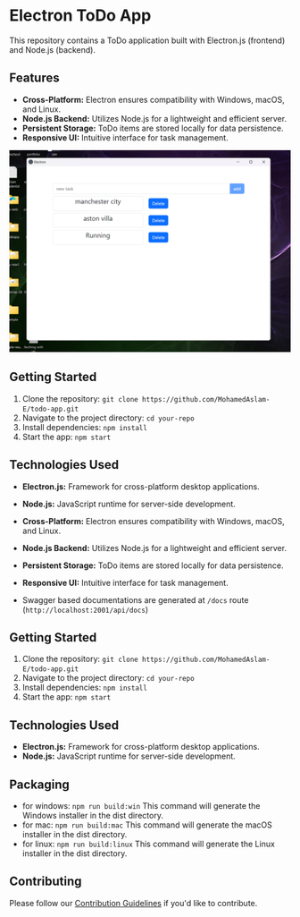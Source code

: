 # Electron ToDo App

This repository contains a ToDo application built with Electron.js (frontend) and Node.js (backend).

## Features

- **Cross-Platform:** Electron ensures compatibility with Windows, macOS, and Linux.
- **Node.js Backend:** Utilizes Node.js for a lightweight and efficient server.
- **Persistent Storage:** ToDo items are stored locally for data persistence.
- **Responsive UI:** Intuitive interface for task management.


![todo-1](images/todo.png) 

## Getting Started

1. Clone the repository: `git clone https://github.com/MohamedAslam-E/todo-app.git`
2. Navigate to the project directory: `cd your-repo`
3. Install dependencies: `npm install`
4. Start the app: `npm start`

## Technologies Used

- **Electron.js:** Framework for cross-platform desktop applications.
- **Node.js:** JavaScript runtime for server-side development.

- **Cross-Platform:** Electron ensures compatibility with Windows, macOS, and Linux.
- **Node.js Backend:** Utilizes Node.js for a lightweight and efficient server.
- **Persistent Storage:** ToDo items are stored locally for data persistence.
- **Responsive UI:** Intuitive interface for task management.

- Swagger based documentations are generated at `/docs` route (`http://localhost:2001/api/docs`)

## Getting Started

1. Clone the repository: `git clone https://github.com/MohamedAslam-E/todo-app.git`
2. Navigate to the project directory: `cd your-repo`
3. Install dependencies: `npm install`
4. Start the app: `npm start`

## Technologies Used

- **Electron.js:** Framework for cross-platform desktop applications.
- **Node.js:** JavaScript runtime for server-side development.

## Packaging

- for windows: `npm run build:win`
  This command will generate the Windows installer in the dist directory.
- for mac: `npm run build:mac`
  This command will generate the macOS installer in the dist directory.
- for linux: `npm run build:linux`
  This command will generate the Linux installer in the dist directory.

## Contributing

Please follow our [Contribution Guidelines](CONTRIBUTING.md) if you'd like to contribute.